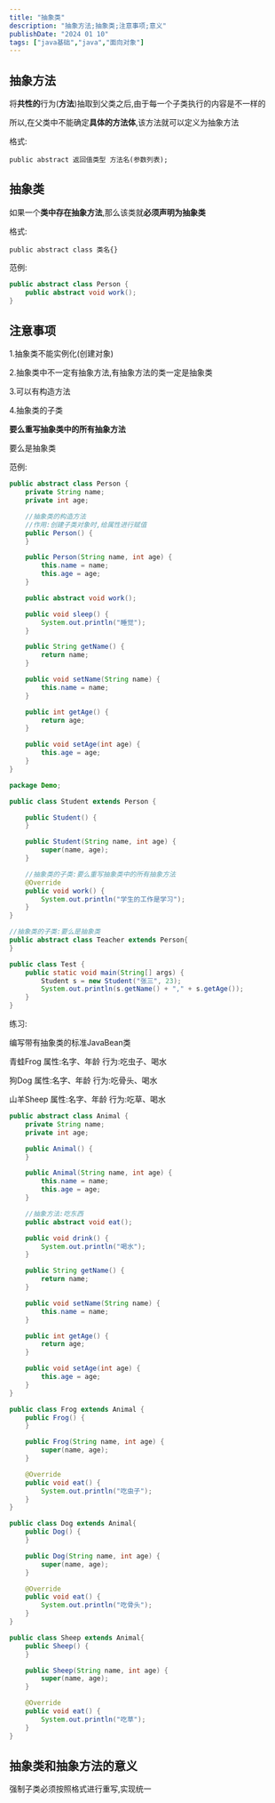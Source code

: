```yaml
---
title: "抽象类"
description: "抽象方法;抽象类;注意事项;意义"
publishDate: "2024 01 10"
tags: ["java基础","java","面向对象"]
---
```


## 抽象方法

将**共性的**行为(**方法**)抽取到父类之后,由于每一个子类执行的内容是不一样的

所以,在父类中不能确定**具体的方法体**,该方法就可以定义为抽象方法

格式:

`public abstract 返回值类型 方法名(参数列表);`

## 抽象类

如果一个**类中存在抽象方法**,那么该类就**必须声明为抽象类**

格式:

`public abstract class 类名{}`

范例:

```java
public abstract class Person {
    public abstract void work();
}
```

## 注意事项

1.抽象类不能实例化(创建对象)

2.抽象类中不一定有抽象方法,有抽象方法的类一定是抽象类

3.可以有构造方法

4.抽象类的子类

**要么重写抽象类中的所有抽象方法**

要么是抽象类

范例:

```java
public abstract class Person {
    private String name;
    private int age;

    //抽象类的构造方法
    //作用:创建子类对象时,给属性进行赋值
    public Person() {
    }

    public Person(String name, int age) {
        this.name = name;
        this.age = age;
    }

    public abstract void work();

    public void sleep() {
        System.out.println("睡觉");
    }

    public String getName() {
        return name;
    }

    public void setName(String name) {
        this.name = name;
    }

    public int getAge() {
        return age;
    }

    public void setAge(int age) {
        this.age = age;
    }
}
```

```java
package Demo;

public class Student extends Person {

    public Student() {
    }

    public Student(String name, int age) {
        super(name, age);
    }

    //抽象类的子类:要么重写抽象类中的所有抽象方法
    @Override
    public void work() {
        System.out.println("学生的工作是学习");
    }
}
```

```java
//抽象类的子类:要么是抽象类
public abstract class Teacher extends Person{
}
```

```java
public class Test {
    public static void main(String[] args) {
        Student s = new Student("张三", 23);
        System.out.println(s.getName() + "," + s.getAge());
    }
}
```

练习:

编写带有抽象类的标准JavaBean类

青蛙Frog    属性:名字、年龄     行为:吃虫子、喝水

狗Dog       属性:名字、年龄     行为:吃骨头、喝水

山羊Sheep   属性:名字、年龄     行为:吃草、喝水

```java
public abstract class Animal {
    private String name;
    private int age;

    public Animal() {
    }

    public Animal(String name, int age) {
        this.name = name;
        this.age = age;
    }

    //抽象方法:吃东西
    public abstract void eat();

    public void drink() {
        System.out.println("喝水");
    }

    public String getName() {
        return name;
    }

    public void setName(String name) {
        this.name = name;
    }

    public int getAge() {
        return age;
    }

    public void setAge(int age) {
        this.age = age;
    }
}
```

```java
public class Frog extends Animal {
    public Frog() {
    }

    public Frog(String name, int age) {
        super(name, age);
    }

    @Override
    public void eat() {
        System.out.println("吃虫子");
    }
}
```

```java
public class Dog extends Animal{
    public Dog() {
    }

    public Dog(String name, int age) {
        super(name, age);
    }

    @Override
    public void eat() {
        System.out.println("吃骨头");
    }
}
```

```java
public class Sheep extends Animal{
    public Sheep() {
    }

    public Sheep(String name, int age) {
        super(name, age);
    }

    @Override
    public void eat() {
        System.out.println("吃草");
    }
}
```

## 抽象类和抽象方法的意义

强制子类必须按照格式进行重写,实现统一


